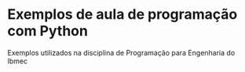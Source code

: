 # Exemplos de aula de programação com Python 
Exemplos utilizados na disciplina de Programação para Engenharia do Ibmec
